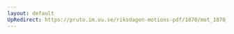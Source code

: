 ```yaml
---
layout: default
UpRedirect: https://pruto.im.uu.se/riksdagen-motions-pdf/1870/mot_1870__ak__76/mot_1870__ak__76-001.pdf
---
```

